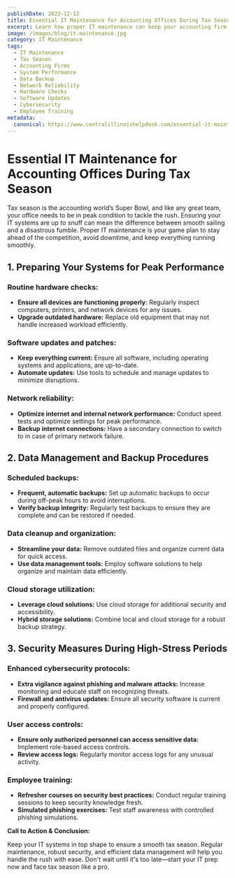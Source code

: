 ```yaml
---
publishDate: 2023-12-12
title: Essential IT Maintenance for Accounting Offices During Tax Season
excerpt: Learn how proper IT maintenance can keep your accounting firm running smoothly during the busy tax season, avoiding downtime and enhancing performance.
image: /images/blog/it-maintenance.jpg
category: IT Maintenance
tags:
  - IT Maintenance
  - Tax Season
  - Accounting Firms
  - System Performance
  - Data Backup
  - Network Reliability
  - Hardware Checks
  - Software Updates
  - Cybersecurity
  - Employee Training
metadata:
  canonical: https://www.centralillinoishelpdesk.com/essential-it-maintenance-for-accounting-offices-during-tax-season
---
```


# Essential IT Maintenance for Accounting Offices During Tax Season

Tax season is the accounting world’s Super Bowl, and like any great team, your office needs to be in peak condition to tackle the rush. Ensuring your IT systems are up to snuff can mean the difference between smooth sailing and a disastrous fumble. Proper IT maintenance is your game plan to stay ahead of the competition, avoid downtime, and keep everything running smoothly.

## 1. Preparing Your Systems for Peak Performance

### Routine hardware checks:

- **Ensure all devices are functioning properly:** Regularly inspect computers, printers, and network devices for any issues.
- **Upgrade outdated hardware:** Replace old equipment that may not handle increased workload efficiently.

### Software updates and patches:

- **Keep everything current:** Ensure all software, including operating systems and applications, are up-to-date.
- **Automate updates:** Use tools to schedule and manage updates to minimize disruptions.

### Network reliability:

- **Optimize internet and internal network performance:** Conduct speed tests and optimize settings for peak performance.
- **Backup internet connections:** Have a secondary connection to switch to in case of primary network failure.

## 2. Data Management and Backup Procedures

### Scheduled backups:

- **Frequent, automatic backups:** Set up automatic backups to occur during off-peak hours to avoid interruptions.
- **Verify backup integrity:** Regularly test backups to ensure they are complete and can be restored if needed.

### Data cleanup and organization:

- **Streamline your data:** Remove outdated files and organize current data for quick access.
- **Use data management tools:** Employ software solutions to help organize and maintain data efficiently.

### Cloud storage utilization:

- **Leverage cloud solutions:** Use cloud storage for additional security and accessibility.
- **Hybrid storage solutions:** Combine local and cloud storage for a robust backup strategy.

## 3. Security Measures During High-Stress Periods

### Enhanced cybersecurity protocols:

- **Extra vigilance against phishing and malware attacks:** Increase monitoring and educate staff on recognizing threats.
- **Firewall and antivirus updates:** Ensure all security software is current and properly configured.

### User access controls:

- **Ensure only authorized personnel can access sensitive data:** Implement role-based access controls.
- **Review access logs:** Regularly monitor access logs for any unusual activity.

### Employee training:

- **Refresher courses on security best practices:** Conduct regular training sessions to keep security knowledge fresh.
- **Simulated phishing exercises:** Test staff awareness with controlled phishing simulations.

**Call to Action & Conclusion:**

Keep your IT systems in top shape to ensure a smooth tax season. Regular maintenance, robust security, and efficient data management will help you handle the rush with ease. Don't wait until it's too late—start your IT prep now and face tax season like a pro.
